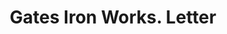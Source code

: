 ---
doi: 10.7916/D8KW6T2C
date_other: '1896'
date_other_textual: '1896'
form: correspondence
genre:
- Letters (correspondence)
name:
- Gates Iron Works
object_in_context_url: https://biggert.cul.columbia.edu/items/view/ave_biggert_00193
subject_hierarchical_geographic:
- Chicago, Illinois, United States
subject_name:
- Gates Iron Works
title: Gates Iron Works. Letter
sort_title: Gates Iron Works. Letter
call_number: ave_biggert_00193
coordinates:
- 41.83694444444445,-87.68472222222222
pid: ave_biggert_00193
identifiers: ave_biggert_00193
thumbnail: https://derivativo-2.library.columbia.edu/iiif/2/ldpd:345041/full/!256,256/0/native.jpg
permalink: /biggert/ave_biggert_00193/
layout: iiif-image-page
---